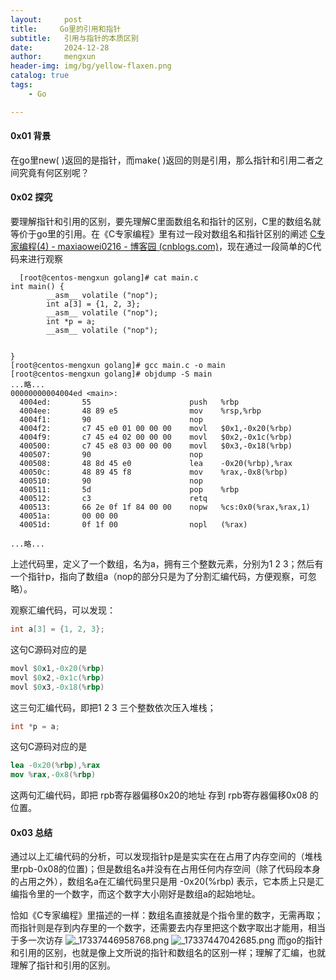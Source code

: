 ```yaml
---
layout:     post
title:     Go里的引用和指针
subtitle:   引用与指针的本质区别
date:       2024-12-28
author:     mengxun
header-img: img/bg/yellow-flaxen.png
catalog: true
tags:
    - Go

---
```


#### 0x01 背景

在go里new( )返回的是指针，而make( )返回的则是引用，那么指针和引用二者之间究竟有何区别呢？

#### 0x02 探究

要理解指针和引用的区别，要先理解C里面数组名和指针的区别，C里的数组名就等价于go里的引用。在《C专家编程》里有过一段对数组名和指针区别的阐述 [C专家编程(4) - maxiaowei0216 - 博客园 (cnblogs.com)](https://www.cnblogs.com/maxiaowei0216/p/14247509.html)，现在通过一段简单的C代码来进行观察

```shell
  [root@centos-mengxun golang]# cat main.c
int main() {
        __asm__ volatile ("nop");
        int a[3] = {1, 2, 3};
        __asm__ volatile ("nop");
        int *p = a;
        __asm__ volatile ("nop");


}
[root@centos-mengxun golang]# gcc main.c -o main
[root@centos-mengxun golang]# objdump -S main
...略...
00000000004004ed <main>:
  4004ed:       55                      push   %rbp
  4004ee:       48 89 e5                mov    %rsp,%rbp
  4004f1:       90                      nop
  4004f2:       c7 45 e0 01 00 00 00    movl   $0x1,-0x20(%rbp)
  4004f9:       c7 45 e4 02 00 00 00    movl   $0x2,-0x1c(%rbp)
  400500:       c7 45 e8 03 00 00 00    movl   $0x3,-0x18(%rbp)
  400507:       90                      nop
  400508:       48 8d 45 e0             lea    -0x20(%rbp),%rax
  40050c:       48 89 45 f8             mov    %rax,-0x8(%rbp)
  400510:       90                      nop
  400511:       5d                      pop    %rbp
  400512:       c3                      retq
  400513:       66 2e 0f 1f 84 00 00    nopw   %cs:0x0(%rax,%rax,1)
  40051a:       00 00 00
  40051d:       0f 1f 00                nopl   (%rax)

...略...
```

上述代码里，定义了一个数组，名为a，拥有三个整数元素，分别为1 2 3；然后有一个指针p，指向了数组a（nop的部分只是为了分割汇编代码，方便观察，可忽略）。

观察汇编代码，可以发现：

```c
int a[3] = {1, 2, 3};
```

这句C源码对应的是

```nasm
movl $0x1,-0x20(%rbp)
movl $0x2,-0x1c(%rbp)
movl $0x3,-0x18(%rbp)
```

这三句汇编代码，即把1 2 3 三个整数依次压入堆栈；

```c
int *p = a;
```

这句C源码对应的是

```nasm
lea -0x20(%rbp),%rax  
mov %rax,-0x8(%rbp)
```

这两句汇编代码，即把 rpb寄存器偏移0x20的地址 存到 rpb寄存器偏移0x08 的位置。

#### 0x03 总结

通过以上汇编代码的分析，可以发现指针p是是实实在在占用了内存空间的（堆栈里rpb-0x08的位置)；但是数组名a并没有在占用任何内存空间（除了代码段本身的占用之外），数组名a在汇编代码里只是用 -0x20(%rbp) 表示，它本质上只是汇编指令里的一个数字，而这个数字大小刚好是数组a的起始地址。

恰如《C专家编程》里描述的一样：数组名直接就是个指令里的数字，无需再取；而指针则是存到内存里的一个数字，还需要去内存里把这个数字取出才能用，相当于多一次访存
![_17337446958768.png](https://s2.loli.net/2025/02/08/i3c9xH7meNZMkRQ.png)
![_17337447042685.png](https://s2.loli.net/2025/02/08/qokBN19uUnRXGPl.png)
而go的指针和引用的区别，也就是像上文所说的指针和数组名的区别一样；理解了汇编，也就理解了指针和引用的区别。
